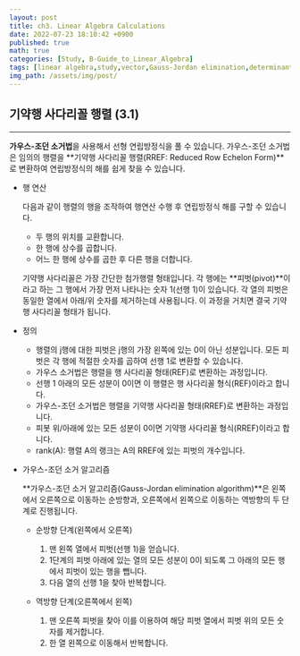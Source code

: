 ```yaml
---
layout: post
title: ch3. Linear Algebra Calculations
date: 2022-07-23 18:10:42 +0900
published: true
math: true
categories: [Study, B-Guide_to_Linear_Algebra]
tags: [linear algebra,study,vector,Gauss-Jordan elimination,determinant,matrix inverse]
img_path: /assets/img/post/
---
```


## 기약행 사다리꼴 행렬 (3.1)
***

**가우스-조던 소거법**을 사용해서 선형 연립방정식을 풀 수 있습니다. 가우스-조던 소거법은 임의의 행렬을 **기약행 사다리꼴 행렬(RREF: Reduced Row Echelon Form)**로 변환하여 연립방정식의 해를 쉽게 찾을 수 있습니다.

* 행 연산

    다음과 같이 행렬의 행을 조작하여 행연산 수행 후 연립방정식 해를 구할 수 있습니다.

    * 두 행의 위치를 교환합니다.
    * 한 행에 상수를 곱합니다.
    * 어느 한 행에 상수를 곱한 후 다른 행을 더합니다.

    기약행 사다리꼴은 가장 간단한 첨가행렬 형태입니다. 각 행에는 **피벗(pivot)**이라고 하는 그 행에서 가장 먼저 나타나는 숫자 1(선행 1)이 있습니다. 각 열의 피벗은 동일한 열에서 아래/위 숫자를 제거하는데 사용됩니다. 이 과정을 거치면 결국 기약행 사다리꼴 형태가 됩니다.

* 정의

    * 행렬의 j행에 대한 피벗은 j행의 가장 왼쪽에 있는 0이 아닌 성분입니다. 모든 피벗은 각 행에 적절한 숫자를 곱하여 선행 1로 변환할 수 있습니다.
    * 가우스 소거법은 행렬을 행 사다리꼴 형태(REF)로 변환하는 과정입니다.
    * 선행 1 아래의 모든 성분이 0이면 이 행렬은 행 사다리꼴 형식(REF)이라고 합니다.
    * 가우스-조던 소거법은 행렬을 기약행 사다리꼴 형태(RREF)로 변환하는 과정입니다.
    * 피봇 위/아래에 있는 모든 성분이 0이면 기약행 사다리꼴 형식(RREF)이라고 합니다.
    * rank(A): 행렬 A의 랭크는 A의 RREF에 있는 피벗의 개수입니다.

* 가우스-조던 소거 알고리즘

    **가우스-조던 소거 알고리즘(Gauss-Jordan elimination algorithm)**은 왼쪽에서 오른쪽으로 이동하는 순방향과, 오른쪽에서 왼쪽으로 이동하는 역방향의 두 단계로 진행됩니다.

    * 순방향 단계(왼쪽에서 오른쪽)

        1. 맨 왼쪽 열에서 피벗(선행 1)을 얻습니다.
        2. 1단계의 피벗 아래에 있는 열의 모든 성분이 0이 되도록 그 아래의 모든 행에서 피벗이 있는 행을 뺍니다.
        3. 다음 열의 선행 1을 찾아 반복합니다.

    * 역방향 단계(오른쪽에서 왼쪽)

        1. 맨 오른쪽 피벗을 찾아 이를 이용하여 해당 피벗 열에서 피벗 위의 모든 숫자를 제거합니다.
        2. 한 열 왼쪽으로 이동해서 반복합니다.